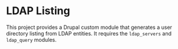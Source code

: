 # LDAP Listing

This project provides a Drupal custom module that generates a user directory listing from LDAP entities. It requires the `ldap_servers` and `ldap_query` modules.
